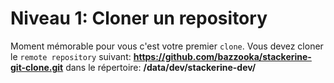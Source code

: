 # Niveau 1: Cloner un repository
Moment mémorable pour vous c'est votre premier `clone`.
Vous devez cloner le `remote repository` suivant: 
**https://github.com/bazzooka/stackerine-git-clone.git**
dans le répertoire: **/data/dev/stackerine-dev/**


